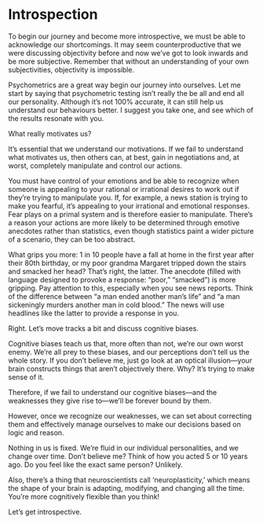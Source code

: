 ﻿# Introspection

To begin our journey and become more introspective, we must be able to acknowledge our shortcomings. It may seem counterproductive that we were discussing objectivity before and now we’ve got to look inwards and be more subjective. Remember that without an understanding of your own subjectivities, objectivity is impossible.

Psychometrics are a great way begin our journey into ourselves. Let me start by saying that psychometric testing isn’t really the be all and end all our personality. Although it’s not 100% accurate, it can still help us understand our behaviours better. I suggest you take one, and see which of the results resonate with you.


What really motivates us? 

It’s essential that we understand our motivations. If we fail to understand what motivates us, then others can, at best, gain in negotiations and, at worst, completely manipulate and control our actions.

You must have control of your emotions and be able to recognize when someone is appealing to your rational or irrational desires to work out if they’re trying to manipulate you. If, for example, a news station is trying to make you fearful, it’s appealing to your irrational and emotional responses. Fear plays on a primal system and is therefore easier to manipulate. There’s a reason your actions are more likely to be determined through emotive anecdotes rather than statistics, even though statistics paint a wider picture of a scenario, they can be too abstract. 

What grips you more: 1 in 10 people have a fall at home in the first year after their 80th birthday, or my poor grandma Margaret tripped down the stairs and smacked her head? That’s right, the latter. The anecdote (filled with language designed to provoke a response: “poor,” “smacked”) is more gripping. Pay attention to this, especially when you see news reports. Think of the difference between “a man ended another man’s life” and “a man sickeningly murders another man in cold blood.” The news will use headlines like the latter to provide a response in you.

Right. Let’s move tracks a bit and discuss cognitive biases. 

Cognitive biases teach us that, more often than not, we’re our own worst enemy. We’re all prey to these biases, and our perceptions don’t tell us the whole story. If you don’t believe me, just go look at an optical illusion—your brain constructs things that aren’t objectively there. Why? It’s trying to make sense of it. 

Therefore, if we fail to understand our cognitive biases—and the weaknesses they give rise to—we’ll be forever bound by them.

However, once we recognize our weaknesses, we can set about correcting them and effectively manage ourselves to make our decisions based on logic and reason. 

Nothing in us is fixed. We’re fluid in our individual personalities, and we change over time. Don’t believe me? Think of how you acted 5 or 10 years ago. Do you feel like the exact same person? Unlikely. 

Also, there’s a thing that neuroscientists call ‘neuroplasticity,’ which means the shape of your brain is adapting, modifying, and changing all the time. You’re more cognitively flexible than you think!

Let’s get introspective. 
